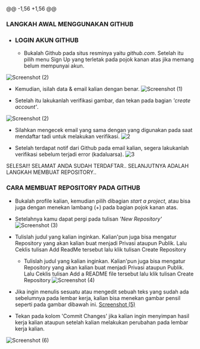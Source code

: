 @@ -1,56 +1,56 @@
### LANGKAH AWAL MENGGUNAKAN GITHUB
* ### LOGIN AKUN GITHUB
  - Bukalah Github pada situs resminya yaitu *github.com*. Setelah itu pilih menu Sign Up yang terletak pada pojok kanan atas jika memang belum mempunyai akun.
  
![Screenshot (2)](https://user-images.githubusercontent.com/72791245/96339873-7570ee80-10c1-11eb-9dbf-10d5845d5f73.png)
  - Kemudian, isilah data & email kalian dengan benar.
  ![Screenshot (1)](https://user-images.githubusercontent.com/72907098/96349969-df5caa00-1067-11eb-8105-b42cbd42efb1.png)

  - Setelah itu lakukanlah verifikasi gambar, dan tekan pada bagian *'create account'*.
  
![Screenshot (2)](https://user-images.githubusercontent.com/72907098/96350034-3c586000-1068-11eb-994b-fdbfe9b88283.png)

 - Silahkan mengecek email yang sama dengan yang digunakan pada saat mendaftar tadi untuk melakukan verifikasi.
![2](https://user-images.githubusercontent.com/72907098/96350507-f94bbc00-106a-11eb-871f-7cb86d5388ff.jpeg)

- Setelah terdapat notif dari Github pada email kalian, segera lakukanlah verifikasi sebelum terjadi error (kadaluarsa).
![3](https://user-images.githubusercontent.com/72907098/96350606-76773100-106b-11eb-937b-cc4c4ab8fa56.jpeg)

SELESAI!! SELAMAT ANDA SUDAH TERDAFTAR..
SELANJUTNYA ADALAH LANGKAH MEMBUAT REPOSITORY..
### CARA MEMBUAT REPOSITORY PADA GITHUB
  - Bukalah profile kalian, kemudian pilih dibagian *start a project*, atau bisa juga dengan menekan lambang (+) pada bagian pojok kanan atas.
  - Setelahnya kamu dapat pergi pada tulisan *'New Repository'*
![Screenshot (3)](https://user-images.githubusercontent.com/72907098/96350749-074e0c80-106c-11eb-8f2a-ea0e9f31bd2b.png)

- Tulislah judul yang kalian inginkan. Kalian'pun juga bisa mengatur Repository yang akan kalian buat menjadi Privasi ataupun Publik. Lalu Ceklis tulisan Add ReadMe tersebut lalu klik tulisan Create Repository
  - Tulislah judul yang kalian inginkan. Kalian'pun juga bisa mengatur Repository yang akan kalian buat menjadi Privasi ataupun Publik. Lalu Ceklis tulisan Add a README file tersebut lalu klik tulisan Create Repository
![Screenshot (4)](https://user-images.githubusercontent.com/72907098/96350815-70358480-106c-11eb-8154-f2962369065d.png)

 - Jika ingin menulis sesuatu atau mengedit sebuah teks yang sudah ada sebelumnya pada lembar kerja, kalian bisa menekan gambar pensil seperti pada gambar dibawah ini.
[Screenshot (5)](https://user-images.githubusercontent.com/72907098/96349623-9dcaff80-1065-11eb-82e6-db23bf63ab06.png)

 - Tekan pada kolom 'Commit Changes' jika kalian ingin menyimpan hasil kerja kalian ataupun setelah kalian melakukan perubahan pada lembar kerja kalian.
 
![Screenshot (6)](https://user-images.githubusercontent.com/72907098/96349637-a8859480-1065-11eb-9cb5-ba90d0c434de.png)
